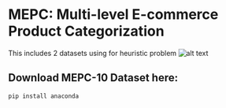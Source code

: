 # MEPC: Multi-level E-commerce Product Categorization
This includes 2 datasets using for heuristic problem
![alt text](https://github.com/DoManhQuang/ecom-product-categorization/tree/main/mepc_visualization/result/word_cloud/img.jpg?raw=true)
## Download MEPC-10 Dataset here:
```bash
pip install anaconda
```